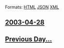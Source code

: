 
Formats: [HTML](2003/04/28/index.html)  [JSON](2003/04/28/index.json)  [XML](2003/04/28/index.xml)  

## [2003-04-28](/news/2003/04/28/index.md)

## [Previous Day...](/news/2003/04/27/index.md)

